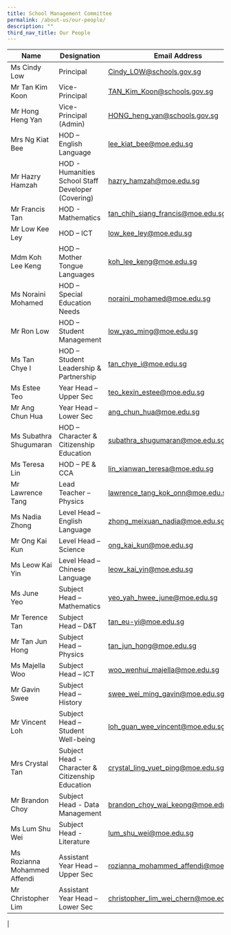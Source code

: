 ```yaml
---
title: School Management Committee
permalink: /about-us/our-people/
description: ""
third_nav_title: Our People
---
```

| Name | Designation | Email Address |
|---|---|---|
| Ms Cindy Low | Principal | [Cindy_LOW@schools.gov.sg](mailto:Cindy_LOW@schools.gov.sg) |
| Mr Tan Kim Koon | Vice-Principal | [TAN_Kim_Koon@schools.gov.sg](mailto:TAN_Kim_Koon@schools.gov.sg) |
| Mr Hong Heng Yan | Vice-Principal (Admin) | [HONG_heng_yan@schools.gov.sg](mailto:HONG_heng_yan@schools.gov.sg) |
| Mrs Ng Kiat Bee | HOD – English Language | [lee_kiat_bee@moe.edu.sg](mailto:lee_kiat_bee@moe.edu.sg) |
| Mr Hazry Hamzah | HOD - Humanities <br>School Staff Developer (Covering) | [hazry_hamzah@moe.edu.sg](mailto:hazry_hamzah@moe.edu.sg) |
| Mr Francis Tan | HOD - Mathematics | [tan_chih_siang_francis@moe.edu.sg](mailto:tan_chih_siang_francis@moe.edu.sg)| 
| Mr Low Kee Ley | HOD – ICT | [low_kee_ley@moe.edu.sg](mailto:low_kee_ley@moe.edu.sg) |
| Mdm Koh Lee Keng | HOD – Mother Tongue Languages | [koh_lee_keng@moe.edu.sg](mailto:koh_lee_keng@moe.edu.sg) |
| Ms Noraini Mohamed | HOD – Special Education Needs | [noraini_mohamed@moe.edu.sg](mailto:noraini_mohamed@moe.edu.sg) |
| Mr Ron Low | HOD – Student Management | [low_yao_ming@moe.edu.sg](mailto:low_yao_ming@moe.edu.sg) |
| Ms Tan Chye I | HOD – Student Leadership &amp; Partnership | [tan_chye_i@moe.edu.sg](mailto:tan_chye_i@moe.edu.sg) |
| Ms Estee Teo | Year Head – Upper Sec | [teo_kexin_estee@moe.edu.sg](mailto:teo_kexin_estee@moe.edu.sg) |
| Mr Ang Chun Hua | Year Head – Lower Sec | [ang_chun_hua@moe.edu.sg](mailto:ang_chun_hua@moe.edu.sg) |
| Ms Subathra Shugumaran | HOD – Character &amp; Citizenship Education | [subathra_shugumaran@moe.edu.sg](mailto:subathra_shugumaran@moe.edu.sg) |
| Ms Teresa Lin | HOD – PE &amp; CCA | [lin_xianwan_teresa@moe.edu.sg](mailto:lin_xianwan_teresa@moe.edu.sg) |
| Mr Lawrence Tang | Lead Teacher – Physics | [lawrence_tang_kok_onn@moe.edu.sg](mailto:lawrence_tang_kok_onn@moe.edu.sg) |
| Ms Nadia Zhong | Level Head – English Language | [zhong_meixuan_nadia@moe.edu.sg](mailto:zhong_meixuan_nadia@moe.edu.sg) |
| Mr Ong Kai Kun | Level Head – Science | [ong_kai_kun@moe.edu.sg](mailto:ong_kai_kun@moe.edu.sg) |
| Ms Leow Kai Yin  | Level Head – Chinese Language | [leow_kai_yin@moe.edu.sg](mailto:leow_kai_yin@moe.edu.sg) |
| Ms June Yeo | Subject Head – Mathematics | [yeo_yah_hwee_june@moe.edu.sg](mailto:yeo_yah_hwee_june@moe.edu.sg) |
| Mr Terence Tan | Subject Head – D&amp;T | [tan_eu-yi@moe.edu.sg](mailto:tan_eu-yi@moe.edu.sg) |
| Mr Tan Jun Hong | Subject Head – Physics | [tan_jun_hong@moe.edu.sg](mailto:tan_jun_hong@moe.edu.sg) |
| Ms Majella Woo | Subject Head – ICT | [woo_wenhui_majella@moe.edu.sg](mailto:woo_wenhui_majella@moe.edu.sg) |
| Mr Gavin Swee  | Subject Head – History | [swee_wei_ming_gavin@moe.edu.sg](mailto:swee_wei_ming_gavin@moe.edu.sg) |
| Mr Vincent Loh | Subject Head – Student Well-being | [loh_guan_wee_vincent@moe.edu.sg](mailto:loh_guan_wee_vincent@moe.edu.sg) |
| Mrs Crystal Tan | Subject Head - Character &amp; Citizenship Education  | [crystal_ling_yuet_ping@moe.edu.sg](mailto:crystal_ling_yuet_ping@moe.edu.sg) |
| Mr Brandon Choy | Subject Head - Data Management  | [brandon_choy_wai_keong@moe.edu.sg](mailto:brandon_choy_wai_keong@moe.edu.sg) |
| Ms Lum Shu Wei | Subject Head - Literature  | [lum_shu_wei@moe.edu.sg](mailto:lum_shu_wei@moe.edu.sg) |
| Ms Rozianna Mohammed Affendi  | Assistant Year Head – Upper Sec | [rozianna_mohammed_affendi@moe.edu.sg](mailto:rozianna_mohammed_affendi@moe.edu.sg) |
| Mr Christopher Lim | Assistant Year Head – Lower Sec | [christopher_lim_wei_chern@moe.edu.sg](mailto:christopher_lim_wei_chern@moe.edu.sg) |
|